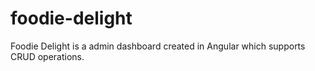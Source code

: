 # foodie-delight
Foodie Delight is a admin dashboard created in Angular which supports CRUD operations.
